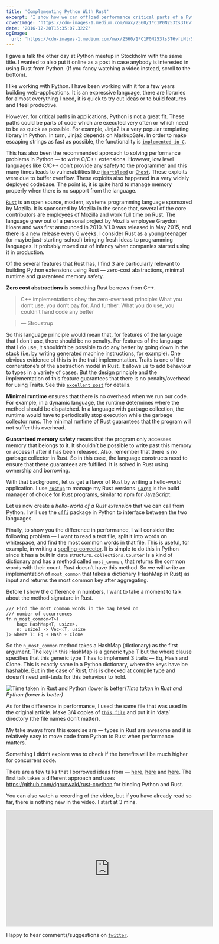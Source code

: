 ```yaml
---
title: 'Complementing Python With Rust'
excerpt: 'I show how we can offload performance critical parts of a Python codebase to use Rust. Rust is a fast systems language with performance close to C.'
coverImage: 'https://cdn-images-1.medium.com/max/2560/1*C1P0N253ts3T6vfiNlr5Pw.jpeg'
date: '2016-12-20T15:35:07.322Z'
ogImage:
  url: 'https://cdn-images-1.medium.com/max/2560/1*C1P0N253ts3T6vfiNlr5Pw.jpeg'
---
```


I gave a talk the other day at Python meetup in Stockholm with the same title. I wanted to also put it online as a post in case anybody is interested in using Rust from Python. (If you fancy watching a video instead, scroll to the bottom).

I like working with Python. I have been working with it for a few years building web-applications. It is an expressive language, there are libraries for almost everything I need, it is quick to try out ideas or to build features and I feel productive.

However, for critical paths in applications, Python is not a great fit. These paths could be parts of code which are executed very often or which need to be as quick as possible. For example, Jinja2 is a very popular templating library in Python. In turn, Jinja2 depends on MarkupSafe. In order to make escaping strings as fast as possible, the functionality is [`implemented in C`](https://github.com/pallets/markupsafe/blob/master/markupsafe/_speedups.c).

This has also been the recommended approach to solving performance problems in Python — to write C/C++ extensions. However, low level languages like C/C++ don’t provide any safety to the programmer and this many times leads to vulnerabilities like [`Heartbleed`](http://heartbleed.com/) or [`Ghost`](https://blog.qualys.com/laws-of-vulnerabilities/2015/01/27/the-ghost-vulnerability). These exploits were due to buffer overflow. These exploits also happened in a very widely deployed codebase. The point is, it is quite hard to manage memory properly when there is no support from the language.

[`Rust`](https://www.rust-lang.org/en-US/) is an open source, modern, systems programming language sponsored by Mozilla. It is sponsored by Mozilla in the sense that, several of the core contributors are employees of Mozilla and work full time on Rust. The language grew out of a personal project by Mozilla employee Graydon Hoare and was first announced in 2010. V1.0 was released in May 2015, and there is a new release every 6 weeks. I consider Rust as a young teenager (or maybe just-starting-school) bringing fresh ideas to programming languages. It probably moved out of infancy when companies started using it in production.

Of the several features that Rust has, I find 3 are particularly relevant to building Python extensions using Rust — zero-cost abstractions, minimal runtime and guaranteed memory safety.

**Zero cost abstractions** is something Rust borrows from C++.

<blockquote class="text-grey-600">C++ implementations obey the zero-overhead principle: What you don’t use, you don’t pay for. And further: What you do use, you couldn’t hand code any better</blockquote>
<blockquote class="text-grey-400">— Stroustrup</blockquote>

So this language principle would mean that, for features of the language that I don’t use, there should be no penalty. For features of the language that I do use, it shouldn’t be possible to do any better by going down in the stack (i.e. by writing generated machine instructions, for example). One obvious evidence of this is in the trait implementation. Traits is one of the cornerstone’s of the abstraction model in Rust. It allows us to add behaviour to types in a variety of cases. But the design principle and the implementation of this feature guarantees that there is no penalty/overhead for using Traits. See this [`excellent post`](https://blog.rust-lang.org/2015/05/11/traits.html) for details.

**Minimal runtime** ensures that there is no overhead when we run our code. For example, in a dynamic language, the runtime determines where the method should be dispatched. In a language with garbage collection, the runtime would have to periodically stop execution while the garbage collector runs. The minimal runtime of Rust guarantees that the program will not suffer this overhead.

**Guaranteed memory safety** means that the program only accesses memory that belongs to it. It shouldn’t be possible to write past this memory or access it after it has been released. Also, remember that there is no garbage collector in Rust. So in this case, the language constructs need to ensure that these guarantees are fulfilled. It is solved in Rust using ownership and borrowing.

With that background, let us get a flavor of Rust by writing a hello-world application. I use [`rustup`](https://www.rustup.rs/) to manage my Rust versions. [`Cargo`](http://doc.crates.io/guide.html) is the build manager of choice for Rust programs, similar to npm for JavaScript.

<script src="https://gist.github.com/caulagi/7994c04f7216529748143f865d637d3a.js"></script>

Let us now create a _hello-world of a Rust extension_ that we can call from Python. I will use the [`cffi`](https://pypi.python.org/pypi/cffi) package in Python to interface between the two languages.

<script src="https://gist.github.com/caulagi/3b39f3f02db794f254ac39e8db05ce8d.js"></script>

Finally, to show you the difference in performance, I will consider the following problem — I want to read a text file, split it into words on whitespace, and find the most common words in that file. This is useful, for example, in writing a [spelling-corrector](http://norvig.com/spell-correct.html). It is simple to do this in Python since it has a built in data structure. `collections.Counter` is a kind of dictionary and has a method called `most_common`, that returns the common words with their count. Rust doesn’t have this method. So we will write an implementation of `most_common` that takes a dictionary (HashMap in Rust) as input and returns the most common key after aggregating.

<script src="https://gist.github.com/caulagi/ec063cd338310dcf922de82dd43a074a.js"></script>

Before I show the difference in numbers, I want to take a moment to talk about the method signature in Rust.

```
/// Find the most common words in the bag based on
/// number of occurrences
fn n_most_common<T>(
    bag: HashMap<T, usize>,
    n: usize) -> Vec<(T, usize
)> where T: Eq + Hash + Clone
```

So the `n_most_common` method takes a HashMap (dictionary) as the first argument. The key in this HashMap is a generic type T but the where clause specifies that this generic type T has to implement 3 traits — Eq, Hash and Clone. This is exactly same in a Python dictionary, where the keys have be hashable. But in the case of Rust, this is checked at compile type and doesn’t need unit-tests for this behaviour to hold.

![Time taken in Rust and Python (lower is better)](https://cdn-images-1.medium.com/max/2000/1*NkDfVEodY6JRrst2XOLv4Q.png)_Time taken in Rust and Python (lower is better)_

As for the difference in performance, I used the same file that was used in the original article. Make 3/4 copies of [`this file`](http://norvig.com/big.txt) and put it in ‘data’ directory (the file names don’t matter).

My take aways from this exercise are — types in Rust are awesome and it is relatively easy to move code from Python to Rust when performance matters.

Something I didn’t explore was to check if the benefits will be much higher for concurrent code.

There are a few talks that I borrowed ideas from — <a href="https://www.youtube.com/watch?v=-ylbuEzkG4M" data-href="https://www.youtube.com/watch?v=-ylbuEzkG4M" class="markup--anchor markup--p-anchor" rel="noopener" target="_blank">here</a>, <a href="https://blog.sentry.io/2016/10/19/fixing-python-performance-with-rust.html" data-href="https://blog.sentry.io/2016/10/19/fixing-python-performance-with-rust.html" class="markup--anchor markup--p-anchor" rel="noopener" target="_blank">here</a> and <a href="https://www.youtube.com/watch?v=3CwJ0MH-4MA" data-href="https://www.youtube.com/watch?v=3CwJ0MH-4MA" class="markup--anchor markup--p-anchor" rel="noopener" target="_blank">here</a>. The first talk takes a different approach and uses <a href="https://github.com/dgrunwald/rust-cpython" data-href="https://github.com/dgrunwald/rust-cpython" class="markup--anchor markup--p-anchor" rel="nofollow noopener" target="_blank">https://github.com/dgrunwald/rust-cpython</a> for binding Python and Rust.

You can also watch a recording of the video, but if you have already read so far, there is nothing new in the video. I start at 3 mins.

<center><iframe width="560" height="315" src="https://www.youtube.com/embed/uBzRF8_UKNw" frameborder="0" allowfullscreen></iframe></center>

Happy to hear comments/suggestions on [`twitter`](https://twitter.com/caulagi).
